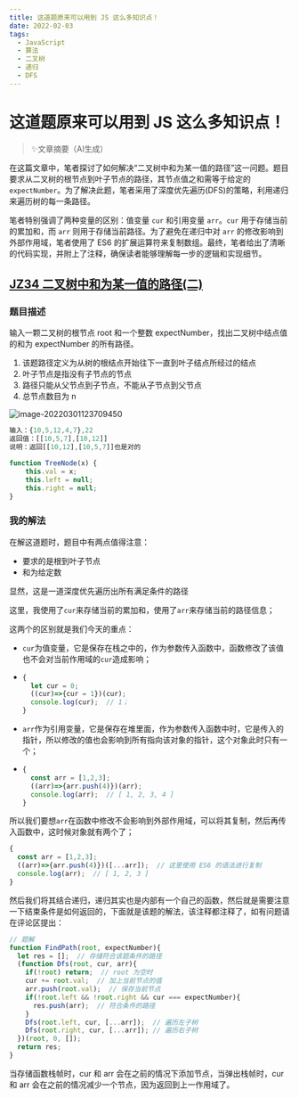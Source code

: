 ```yaml
---
title: 这道题原来可以用到 JS 这么多知识点！
date: 2022-02-03
tags: 
  - JavaScript
  - 算法
  - 二叉树
  - 递归
  - DFS
---
```


# 这道题原来可以用到 JS 这么多知识点！

> ✨文章摘要（AI生成）

<!-- DESC SEP -->

在这篇文章中，笔者探讨了如何解决“二叉树中和为某一值的路径”这一问题。题目要求从二叉树的根节点到叶子节点的路径，其节点值之和需等于给定的 `expectNumber`。为了解决此题，笔者采用了深度优先遍历(DFS)的策略，利用递归来遍历树的每一条路径。

笔者特别强调了两种变量的区别：值变量 `cur` 和引用变量 `arr`。`cur` 用于存储当前的累加和，而 `arr` 则用于存储当前路径。为了避免在递归中对 `arr` 的修改影响到外部作用域，笔者使用了 ES6 的扩展运算符来复制数组。最终，笔者给出了清晰的代码实现，并附上了注释，确保读者能够理解每一步的逻辑和实现细节。

<!-- DESC SEP -->

## [JZ34 二叉树中和为某一值的路径(二)](https://www.nowcoder.com/practice/b736e784e3e34731af99065031301bca?tpId=13&tqId=23276&ru=/practice/445c44d982d04483b04a54f298796288&qru=/ta/coding-interviews/question-ranking)

### 题目描述

输入一颗二叉树的根节点 root 和一个整数 expectNumber，找出二叉树中结点值的和为 expectNumber 的所有路径。

1. 该题路径定义为从树的根结点开始往下一直到叶子结点所经过的结点
2. 叶子节点是指没有子节点的节点
3. 路径只能从父节点到子节点，不能从子节点到父节点
4. 总节点数目为 n

![image-20220301123709450](https://oss.justin3go.com/blogs/image-20220301123709450.png)

```javascript
输入：{10,5,12,4,7},22
返回值：[[10,5,7],[10,12]]
说明：返回[[10,12],[10,5,7]]也是对的   
```

```javascript
function TreeNode(x) {
    this.val = x;
    this.left = null;
    this.right = null;
}
```

### 我的解法

在解这道题时，题目中有两点值得注意：

- 要求的是根到叶子节点
- 和为给定数

显然，这是一道深度优先遍历出所有满足条件的路径

这里，我使用了`cur`来存储当前的累加和，使用了`arr`来存储当前的路径信息；

这两个的区别就是我们今天的重点：

- `cur`为值变量，它是保存在栈之中的，作为参数传入函数中，函数修改了该值也不会对当前作用域的`cur`造成影响；

- ```javascript
  {
    let cur = 0;
    ((cur)=>{cur = 1})(cur);
    console.log(cur);  // 1；
  }
  ```

- `arr`作为引用变量，它是保存在堆里面，作为参数传入函数中时，它是传入的指针，所以修改的值也会影响到所有指向该对象的指针，这个对象此时只有一个；

- ```javascript
  {
    const arr = [1,2,3];
    ((arr)=>{arr.push(4)})(arr);
    console.log(arr);  // [ 1, 2, 3, 4 ]
  }
  ```

所以我们要想`arr`在函数中修改不会影响到外部作用域，可以将其复制，然后再传入函数中，这时候对象就有两个了；

```javascript
{
  const arr = [1,2,3];
  ((arr)=>{arr.push(4)})([...arr]);  // 这里使用 ES6 的语法进行复制
  console.log(arr);  // [ 1, 2, 3 ]
}
```

然后我们将其结合递归，递归其实也是内部有一个自己的函数，然后就是需要注意一下结束条件是如何返回的，下面就是该题的解法，该注释都注释了，如有问题请在评论区提出：

```javascript
// 题解
function FindPath(root, expectNumber){
  let res = [];  // 存储符合该题条件的路径
  (function Dfs(root, cur, arr){
    if(!root) return;  // root 为空时
    cur += root.val;  // 加上当前节点的值
    arr.push(root.val);  // 保存当前节点
    if(!root.left && !root.right && cur === expectNumber){
      res.push(arr);  // 符合条件的路径
    }
    Dfs(root.left, cur, [...arr]);  // 遍历左子树
    Dfs(root.right, cur, [...arr]); // 遍历右子树
  })(root, 0, []);
  return res;
}
```

当存储函数栈帧时，cur 和 arr 会在之前的情况下添加节点，当弹出栈帧时，cur 和 arr 会在之前的情况减少一个节点，因为返回到上一作用域了。



